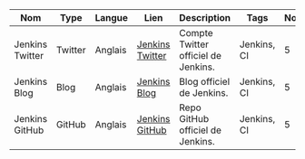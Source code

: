 | Nom                  | Type    | Langue  | Lien                                                         | Description                                    | Tags         | Note/5 |
| -------------------- | ------- | ------- | ------------------------------------------------------------ | ---------------------------------------------- | ------------ | ------ |
| Jenkins Twitter      | Twitter | Anglais | [Jenkins Twitter](https://twitter.com/jenkinsci)             | Compte Twitter officiel de Jenkins.            | Jenkins, CI  | 5      |
| Jenkins Blog         | Blog    | Anglais | [Jenkins Blog](https://www.jenkins.io/node/)                | Blog officiel de Jenkins.                      | Jenkins, CI  | 5      |
| Jenkins GitHub       | GitHub  | Anglais | [Jenkins GitHub](https://github.com/jenkinsci)               | Repo GitHub officiel de Jenkins.               | Jenkins, CI  | 5      |

